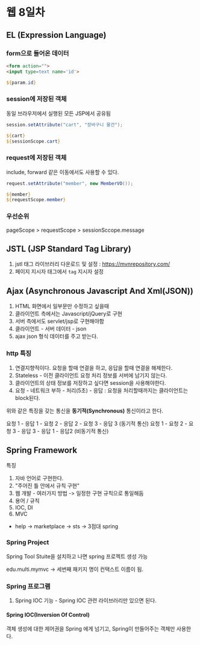 # 웹 8일차

## EL (Expression Language)

### form으로 들어온 데이터

```html
<form action="">
<input type=text name='id'>
```

```jsp
${param.id}
```

### session에 저장된 객체

동일 브라우저에서 실행된 모든 JSP에서 공유됨

```java
session.setAttribute("cart", "장바구니 물건");
```

```jsp
${cart}
${sessionScope.cart}
```

### request에 저장된 객체

include, forward 같은 이동에서도 사용할 수 있다.

```java
request.setAttribute("member", new MemberVO());
```

```jsp
${member}
${requestScope.member}
```

### 우선순위

pageScope > requestScope > sessionSccope.message

## JSTL (JSP Standard Tag Library)

1. jstl 태그 라이브러리 다운로드 및 설정 : https://mvnrepository.com/
2. 페이지 지시자 태그에서 `tag` 지시자 설정

## Ajax (Asynchronous Javascript And Xml(JSON))

1. HTML 화면에서 일부문만 수정하고 싶을때
2. 클라이언트 측에서는 Javascript/jQuery로 구현
3. 서버 측에서도 servlet/jsp로 구현해야함
4. 클라이언트 - 서버 데이터 - json
5. ajax json 형식 데이터를 주고 받는다.

### http 특징

1. 연결지향적이다. 요청을 할때 연결을 하고, 응답을 할때 연결을 해제한다.
2. Stateless - 이전 클라이언트 요청 처리 정보를 서버에 남기지 않는다.
3. 클라이언트의 상태 정보를 저장하고 싶다면 session을 사용해야한다.
4. 요청 - 네트워크 부하 - 처리(5초) - 응답 : 요청을 처리할때까지는 클라이언트는 block된다.
  
위와 같은 특징을 갖는 통신을 **동기적(Synchronous)** 통신이라고 한다.

요청 1 - 응답 1 - 요청 2 - 응답 2 - 요청 3 - 응답 3 (동기적 통신)
요청 1 - 요청 2 - 요청 3 - 응답 3 - 응답 1 - 응답2 (비동기적 통신)

## Spring Framework

특징

1. 자바 언어로 구현한다.
2. "주어진 틀 안에서 규칙 구현"
3. 웹 개발 - 여러가지 방법 -> 일정한 구현 규칙으로 통일해둠
4. 용어 / 규칙
5. IOC, DI
6. MVC

- help -> marketplace -> sts -> 3점대 spring

### Spring Project

Spring Tool Stuite을 설치하고 나면 spring 프로젝트 생성 가능

edu.multi.mymvc -> 세번째 패키지 명이 컨택스트 이름이 됨.

### Spring 프로그램

1. Spring IOC 기능 - Spring IOC 관련 라이브러리만 있으면 된다.

#### Spring IOC(Inversion Of Control)

객체 생성에 대한 제어권을 Spring 에게 넘기고, Spring이 만들어주는 객체만 사용한다.
